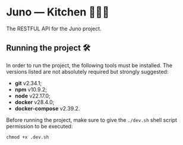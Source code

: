 # Juno — Kitchen 👨🏻‍🍳

The RESTFUL API for the Juno project.

## Running the project 🛠️

In order to run the project, the following tools must be installed. The versions listed are not absolutely required but strongly suggested:

 - **git** v2.34.1;
 - **npm** v10.9.2;
 - **node** v22.17.0;
 - **docker** v28.4.0;
 - **docker-compose** v2.39.2.

Before running the project, make sure to give the `./dev.sh` shell script permission to be executed:

`chmod +x .dev.sh`